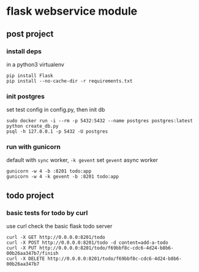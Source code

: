 # flask webservice module

## post project

### install deps

in a python3 virtualenv
```
pip install Flask
pip install --no-cache-dir -r requirements.txt
```

### init postgres

set test config in config.py, then init db
```
sudo docker run -i --rm -p 5432:5432 --name postgres postgres:latest
python create_db.py
psql -h 127.0.0.1 -p 5432 -U postgres
```

### run with gunicorn

default with `sync` worker, `-k gevent` set `gevent` async worker
```
gunicorn -w 4 -b :8201 todo:app
gunicorn -w 4 -k gevent -b :8201 todo:app
```

## todo project

### basic tests for todo by curl

use curl check the basic flask todo server
```
curl -X GET http://0.0.0.0:8201/todo
curl -X POST http://0.0.0.0:8201/todo -d content=add-a-todo
curl -X PUT http://0.0.0.0:8201/todo/f69bbf8c-cdc6-4d24-b8b6-00b26aa347b7/finish
curl -X DELETE http://0.0.0.0:8201/todo/f69bbf8c-cdc6-4d24-b8b6-00b26aa347b7
```


